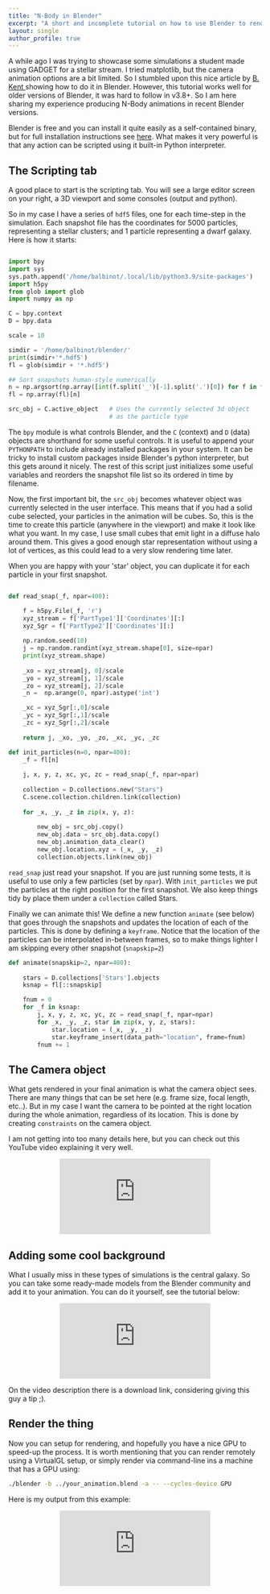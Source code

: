 ```yaml
---
title: "N-Body in Blender"
excerpt: "A short and incomplete tutorial on how to use Blender to render your N-Body simulation in an `artistic' way."
layout: single
author_profile: true
---
```


A while ago I was trying to showcase some simulations a student made using
GADGET for a stellar stream. I tried matplotlib, but the camera animation
options are a bit limited. So I stumbled upon this nice article by [B. Kent
](https://www.cv.nrao.edu/~bkent/blender/files/nbody.pdf) showing how to do it
in Blender. However, this tutorial works well for older versions of Blender, it
was hard to follow in v3.8+. So I am here sharing my experience producing
N-Body animations in recent Blender versions.

Blender is free and you can install it quite easily as a self-contained binary,
but for full installation instructions see
[here](https://www.blender.org/download/). What makes it very powerful is that
any action can be scripted using it built-in Python interpreter. 

## The Scripting tab

A good place to start is the scripting tab. You will see a large editor screen
on your right, a 3D viewport and some consoles (output and python).

So in my case I have a series of `hdf5` files, one for each time-step in the
simulation. Each snapshot file has the coordinates for 5000 particles,
representing a stellar clusters; and 1 particle representing a dwarf galaxy.
Here is how it starts:


``` python

import bpy
import sys
sys.path.append('/home/balbinot/.local/lib/python3.9/site-packages')
import h5py
from glob import glob
import numpy as np

C = bpy.context
D = bpy.data

scale = 10

simdir = '/home/balbinot/blender/' 
print(simdir+'*.hdf5')
fl = glob(simdir + '*.hdf5')

## Sort snapshots human-style numerically 
n = np.argsort(np.array([int(f.split('_')[-1].split('.')[0]) for f in fl]))
fl = np.array(fl)[n]

src_obj = C.active_object   # Uses the currently selected 3d object
                            # as the particle type

```

The `bpy` module is what controls Blender, and the `C` (context) and `D` (data)
objects are shorthand for some useful controls. It is useful to append your
`PYTHONPATH` to include already installed packages in your system. It can be
tricky to install custom packages inside Blender's python interpreter, but this
gets around it nicely. The rest of this script just initializes some useful
variables and reorders the snapshot file list so its ordered in time by
filename.

Now, the first important bit, the `src_obj` becomes whatever object was
currently selected in the user interface. This means that if you had a solid
cube selected, your particles in the animation will be cubes. So, this is the
time to create this particle (anywhere in the viewport) and make it look like
what you want. In my case, I use small cubes that emit light in a diffuse halo
around them. This gives a good enough star representation without using a lot of
vertices, as this could lead to a very slow rendering time later. 

When you are happy with your 'star' object, you can duplicate it for each
particle in your first snapshot.

``` python

def read_snap(_f, npar=400):

    f = h5py.File(_f, 'r')
    xyz_stream = f['PartType1']['Coordinates'][:]
    xyz_Sgr = f['PartType2']['Coordinates'][:]
    
    np.random.seed(10)
    j = np.random.randint(xyz_stream.shape[0], size=npar)
    print(xyz_stream.shape)
    
    _xo = xyz_stream[j, 0]/scale
    _yo = xyz_stream[j, 1]/scale
    _zo = xyz_stream[j, 2]/scale
    _n =  np.arange(0, npar).astype('int')

    _xc = xyz_Sgr[:,0]/scale
    _yc = xyz_Sgr[:,1]/scale
    _zc = xyz_Sgr[:,2]/scale
    
    return j, _xo, _yo, _zo, _xc, _yc, _zc

def init_particles(n=0, npar=400):
    _f = fl[n]
    
    j, x, y, z, xc, yc, zc = read_snap(_f, npar=npar)
    
    collection = D.collections.new("Stars")
    C.scene.collection.children.link(collection)
    
    for _x, _y, _z in zip(x, y, z):
    
        new_obj = src_obj.copy()
        new_obj.data = src_obj.data.copy()
        new_obj.animation_data_clear()
        new_obj.location.xyz = (_x, _y, _z)
        collection.objects.link(new_obj)
```

`read_snap` just read your snapshot. If you are just running some tests, it is
useful to use only a few particles (set by `npar`). With `init_particles` we
put the particles at the right position for the first snapshot. We also keep
things tidy by place them under a `collection` called Stars.


Finally we can animate this! We define a new function `animate` (see below)
that goes through the snapshots and updates the location of each of the
particles. This is done by defining a `keyframe`. Notice that the location of
the particles can be interpolated in-between frames, so to make things lighter
I am skipping every other snapshot (`snapskip=2`)

``` python
def animate(snapskip=2, npar=400):
    
    stars = D.collections['Stars'].objects
    ksnap = fl[::snapskip]

    fnum = 0 
    for _f in ksnap:
        j, x, y, z, xc, yc, zc = read_snap(_f, npar=npar)
        for _x, _y, _z, star in zip(x, y, z, stars):
            star.location = (_x, _y, _z)
            star.keyframe_insert(data_path="location", frame=fnum)
        fnum += 1
```

## The Camera object 

What gets rendered in your final animation is what the camera object sees.
There are many things that can be set here (e.g. frame size, focal length,
etc..). But in my case I want the camera to be pointed at the right location
during the whole animation, regardless of its location. This is done by
creating `constraints` on the camera object.

I am not getting into too many details here, but you can check out this YouTube
video explaining it very well.

<center>
<iframe
src="https://www.youtube.com/embed/LeYUk3Ob5W8" title="YouTube video player"
frameborder="0" allow="accelerometer; autoplay; clipboard-write;
encrypted-media; gyroscope; picture-in-picture" allowfullscreen></iframe>
</center>

## Adding some cool background

What I usually miss in these types of simulations is the central galaxy. So you
can take some ready-made models from the Blender community and add it to your
animation. You can do it yourself, see the tutorial below:

<center>
<iframe 
src="https://www.youtube.com/embed/3s2gh0BjAN4" title="YouTube video player"
frameborder="0" allow="accelerometer; autoplay; clipboard-write;
encrypted-media; gyroscope; picture-in-picture" allowfullscreen></iframe>
</center>

On the video description there is a download link, considering giving this guy
a tip ;).


## Render the thing 

Now you can setup for rendering, and hopefully you have a nice GPU to speed-up
the process. It is worth mentioning that you can render remotely using a
VirtualGL setup, or simply render via command-line ins a machine that has a GPU
using:

``` bash
./blender -b ../your_animation.blend -a -- --cycles-device GPU
```

Here is my output from this example:




<center>
<iframe
src="https://www.youtube.com/embed/qD9KwpXDVic" title="YouTube video player"
frameborder="0" allow="accelerometer; autoplay; clipboard-write;
encrypted-media; gyroscope; picture-in-picture" allowfullscreen></iframe>
</center>